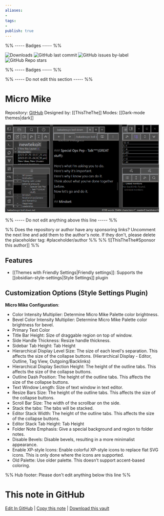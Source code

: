 ```yaml
---
aliases:
- 
tags: 
- 
publish: true
---
```


%% ----- Badges ----- %%

![Downloads](https://img.shields.io/badge/downloads-4321-573E7A?style=for-the-badge&logo=)
![GitHub last commit](https://img.shields.io/github/last-commit/ThisTheThe/MicroMike?color=573E7A&label=last%20update&logo=github&style=for-the-badge)
![GitHub issues by-label](https://img.shields.io/github/issues/ThisTheThe/MicroMike/help%20wanted?color=573E7A&logo=github&style=for-the-badge) 
![GitHub Repo stars](https://img.shields.io/github/stars/ThisTheThe/MicroMike?color=573E7A&logo=github&style=for-the-badge)

%% ----- Badges ----- %%

%% ----- Do not edit this section ----- %%

# Micro Mike

Repository: [GitHub](https://github.com/ThisTheThe/MicroMike)
Designed by: [[ThisTheThe]]
Modes: [[Dark-mode themes|dark]]



![screenshot](https://github.com/ThisTheThe/MicroMike/raw/HEAD/screenshotThumb.png)

%% ----- Do not edit anything above this line ----- %% 

%% Does the repository or author have any sponsoring links? Uncomment the next line and add them to the author's note. If they don't, please delete the placeholder tag: #placeholder/author %%
%% ![[ThisTheThe#Sponsor this author]] %%


## Features

- [[Themes with Friendly Settings|Friendly settings]]: Supports the [[obsidian-style-settings|Style Settings]] plugin

## Customization Options (Style Settings Plugin) 

**Micro Mike Configuration**: 
- Color Intensity Multiplier: Determine Micro Mike Palette color brightness.
- Bevel Color Intensity Multiplier: Determine Micro Mike Palette color brightness for bevel.
- Primary Text Color
- Title Bar Height: Size of draggable region on top of window.
- Side Handle Thickness: Resize handle thickness.
- Sidebar Tab Height: Tab Height
- Hierarchical Display Level Size: The size of each level's separation. This affects the size of the collapse buttons. (Hierarchical Display - Editor, Outline, Tag View, Outgoing/Backlinks)
- Hierarchical Display Section Height: The height of the outline tabs. This affects the size of the collapse buttons.
- Outline Dash Position: The height of the outline tabs. This affects the size of the collapse buttons.
- Text Window Length: Size of text window in text editor.
- Resize Bars Size: The height of the outline tabs. This affects the size of the collapse buttons.
- Scroll Bar Size: The width of the scrollbar on the side.
- Stack the tabs: The tabs will be stacked.
- Editor Stack Width: The height of the outline tabs. This affects the size of the collapse buttons.
- Editor Stack Tab Height: Tab Height
- Folder Note Emphasis: Give a special background and region to folder notes.
- Disable Bevels: Disable bevels, resulting in a more minimalist appearance.
- Enable XP-style Icons: Enable colorful XP-style icons to replace flat SVG icons. This is only done where the icons are supported.
- Old Palette: Use older palette. This doesn't support accent-based coloring.


%% Hub footer: Please don't edit anything below this line %%

# This note in GitHub

<span class="git-footer">[Edit In GitHub](https://github.dev/obsidian-community/obsidian-hub/blob/main/02%20-%20Community%20Expansions/02.05%20All%20Community%20Expansions/Themes/Micro%20Mike.md "git-hub-edit-note") | [Copy this note](https://raw.githubusercontent.com/obsidian-community/obsidian-hub/main/02%20-%20Community%20Expansions/02.05%20All%20Community%20Expansions/Themes/Micro%20Mike.md "git-hub-copy-note") | [Download this vault](https://github.com/obsidian-community/obsidian-hub/archive/refs/heads/main.zip "git-hub-download-vault") </span>
